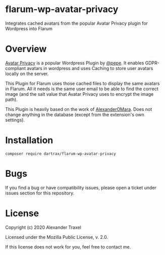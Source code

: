 # flarum-wp-avatar-privacy

Integrates cached avatars from the popular Avatar Privacy plugin for Wordpress into Flarum


# Overview

[Avatar Privacy](https://github.com/mundschenk-at/avatar-privacy) is a popular Wordpress Plugin by [@pepe](https://github.com/mundschenk-at). It enables GDPR-compliant avatars in wordpress and uses Caching to store user avatars locally on the server.

This Plugin for Flarum uses those cached files to display the same avatars in Flarum. All it needs is the same user email to be able to find the correct image (and the salt value that Avatar Privacy uses to encrypt the image path).

This Plugin is heavily based on the work of [AlexanderOMara](https://github.com/AlexanderOMara/flarum-gravatar).
Does not change anything in the database (except from the extension's own settings).

# Installation

```
composer require dartrax/flarum-wp-avatar-privacy
```

# Bugs

If you find a bug or have compatibility issues, please open a ticket under issues section for this repository.


# License

Copyright (c) 2020 Alexander Traxel

Licensed under the Mozilla Public License, v. 2.0.

If this license does not work for you, feel free to contact me.
